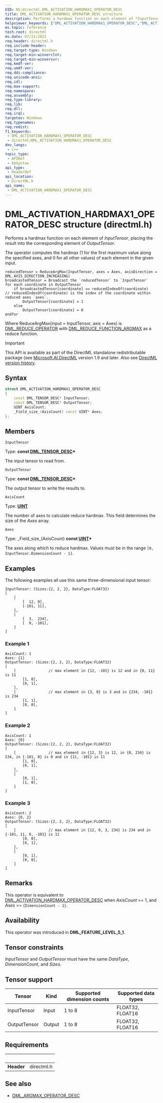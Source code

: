 ```yaml
---
UID: NS:directml.DML_ACTIVATION_HARDMAX1_OPERATOR_DESC
title: DML_ACTIVATION_HARDMAX1_OPERATOR_DESC structure
description: Performs a hardmax function on each element of *InputTensor*, placing the result into the corresponding element of *OutputTensor*.
helpviewer_keywords: ["DML_ACTIVATION_HARDMAX1_OPERATOR_DESC","DML_ACTIVATION_HARDMAX1_OPERATOR_DESC structure","direct3d12.dml_activation_hardmax1_operator_desc","directml/DML_ACTIVATION_HARDMAX1_OPERATOR_DESC"]
ms.topic: reference
tech.root: directml
ms.date: 07/21/2022
req.header: directml.h
req.include-header: 
req.target-type: Windows
req.target-min-winverclnt: 
req.target-min-winversvr: 
req.kmdf-ver: 
req.umdf-ver: 
req.ddi-compliance: 
req.unicode-ansi: 
req.idl: 
req.max-support: 
req.namespace: 
req.assembly: 
req.type-library: 
req.lib: 
req.dll: 
req.irql: 
targetos: Windows
req.typenames: 
req.redist: 
f1_keywords:
 - DML_ACTIVATION_HARDMAX1_OPERATOR_DESC
 - directml/DML_ACTIVATION_HARDMAX1_OPERATOR_DESC
dev_langs:
 - c++
topic_type:
 - APIRef
 - kbSyntax
api_type:
 - HeaderDef
api_location:
 - DirectML.h
api_name:
 - DML_ACTIVATION_HARDMAX1_OPERATOR_DESC
---
```


# DML_ACTIVATION_HARDMAX1_OPERATOR_DESC structure (directml.h)

Performs a hardmax function on each element of *InputTensor*, placing the result into the corresponding element of *OutputTensor*.

The operator computes the hardmax (1 for the first maximum value along the specified axes, and 0 for all other values) of each element in the given input.

```
reducedTensor = ReduceArgMax(InputTensor, axes = Axes, axisDirection = DML_AXIS_DIRECTION_INCREASING)
broadcastedTensor = Broadcast the `reducedTensor` to `InputTensor`
for each coordinate in OutputTensor
    if broadcastedTensor[coordinate] == reducedIndexOf(coordinate)   // reducedIndexOf(coordinate) is the index of the coordinate within reduced axes `axes`.
        OutputTensor[coordinate] = 1
    else
        OutputTensor[coordinate] = 0
endfor
```

Where ReduceArgMax(input = InputTensor, axis = Axes) is [DML_REDUCE_OPERATOR](/windows/win32/api/directml/ns-directml-dml_reduce_operator_desc) with [DML_REDUCE_FUNCTION_ARGMAX](/windows/win32/api/directml/ne-directml-dml_reduce_function) as a reduce function.

> [!IMPORTANT]
> This API is available as part of the DirectML standalone redistributable package (see [Microsoft.AI.DirectML](https://www.nuget.org/packages/Microsoft.AI.DirectML/) version 1.9 and later. Also see [DirectML version history](../dml-version-history.md).

## Syntax

```cpp
struct DML_ACTIVATION_HARDMAX1_OPERATOR_DESC
{
    const DML_TENSOR_DESC* InputTensor;
    const DML_TENSOR_DESC* OutputTensor;
    UINT AxisCount;
    _Field_size_(AxisCount) const UINT* Axes;
};
```

## Members

`InputTensor`

Type: **const [DML_TENSOR_DESC](/windows/win32/api/directml/ns-directml-dml_tensor_desc)\***

The input tensor to read from.

`OutputTensor`

Type: **const [DML_TENSOR_DESC](/windows/win32/api/directml/ns-directml-dml_tensor_desc)\***

The output tensor to write the results to.

`AxisCount`

Type: [**UINT**](/windows/win32/winprog/windows-data-types)

The number of axes to calculate reduce hardmax. This field determines the size of the *Axes* array.

`Axes`

Type: \_Field\_size\_\(AxisCount\) **const [UINT](/windows/win32/winprog/windows-data-types)\***

The axes along which to reduce hardmax. Values must be in the range `[0, InputTensor.DimensionCount - 1]`.

## Examples

The following examples all use this same three-dimensional input tensor:

```
InputTensor: (Sizes:{2, 2, 2}, DataType:FLOAT32)
[
    [
        [  12, 0],
        [-101, 11],
    ],
    [
        [  3,  234],
        [  0, -101],
    ]
]
```

### Example 1

```
AxisCount: 1
Axes: {1}
OutputTensor: (Sizes:{2, 2, 2}, DataType:FLOAT32)
[
    [               // max element in {12, -101} is 12 and in {0, 11} is 11
        [1, 0],
        [0, 1],
    ],
    [               // max element in {3, 0} is 3 and in {234, -101} is 234
        [1, 1],
        [0, 0],
    ]
]
```

### Example 2

```
AxisCount: 1
Axes: {0}
OutputTensor: (Sizes:{2, 2, 2}, DataType:FLOAT32)
[
    [               // max element in {12, 3} is 12, in {0, 234} is 234, in {-101, 0} is 0 and in {11, -101} is 11
        [1, 0],
        [0, 1],
    ],
    [
        [0, 1],
        [1, 0],
    ]
]
```

### Example 3

```
AxisCount: 2
Axes: {0, 2}
OutputTensor: (Sizes:{2, 2, 2}, DataType:FLOAT32)
[
    [               // max element in {12, 0, 3, 234} is 234 and in {-101, 11, 0, -101} is 11
        [0, 0],
        [0, 1],
    ],
    [
        [0, 1],
        [0, 0],
    ]
]
```

## Remarks
This operator is equivalent to [DML_ACTIVATION_HARDMAX_OPERATOR_DESC](/windows/win32/api/directml/ns-directml-dml_activation_hardmax_operator_desc) when *AxisCount* == 1, and *Axes* == `{DimensionCount - 1}`.

## Availability
This operator was introduced in **DML_FEATURE_LEVEL_5_1**.

## Tensor constraints
*InputTensor* and *OutputTensor* must have the same *DataType*, *DimensionCount*, and *Sizes*.

## Tensor support
| Tensor | Kind | Supported dimension counts | Supported data types |
| ------ | ---- | -------------------------- | -------------------- |
| InputTensor | Input | 1 to 8 | FLOAT32, FLOAT16 |
| OutputTensor | Output | 1 to 8 | FLOAT32, FLOAT16 |

## Requirements
| &nbsp; | &nbsp; |
| ---- |:---- |
| **Header** | directml.h |

## See also

* [DML_ARGMAX_OPERATOR_DESC](/windows/win32/api/directml/ns-directml-dml_argmax_operator_desc)
